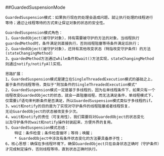 ##GuardedSuspensionMode

    GuardedSuspension模式：如果执行现在的处理会造成问题，就让执行处理的线程进行
    等待；通过让线程等待的方式来让保证对象的状态的安全性。

    GuardedSuspension模式角色：
    1，GuardedObject(被守护对象)，持有需要被守护的方法的对象，当线程执行
    guardedMethod时，条件满足则直接执行，否则线程阻塞等待条件满足后执行；
    2，GuardedObject(被守护对象)，还持有其他改变状态（特指改变守护条件）的方法
    (stateChangingMethod)
    3，guardedMethod方法通过while条件和wait()方法实现，stateChangingMethod
    则通过notify/notifyAll实现。

    思路扩展：
    1，GuardedSuspension模式是建立在SingleThreadedExecution模式的基础之上，
    基于条件的线程等待，类似于"附加条件的SingleThreadedExecution模式"
    2，GuardedSuspension模式一定是基于多线程的，因为在单线程条件下，如果只有一个
    线程改变GuardedObject的状态，就会一直阻塞线程，而无法满足条件，单线程模式下，
    仅需要if语句来判断条件是否满足，所以GuardedSuspension模式类似于多线程的if。
    3，wait和notify的目的是为了实现对守护条件的线程阻塞或者线程恢复，
    无论GuardedObject的状态被改变多少次。
    4，wait和notify的责任（可复用性），我们需要将对GuardedObject的状态变化
    以及守护条件的wait和notify操作封装起来，方便外界的复用。
    5，GuardedSuspension模式总结：
        特征：条件检查；条件检查循环；等待；唤醒；
        * GuardedObject中涉及有条件状态变化的方法要具备原子性；
    6，核心思想：确保在多线程环境下，确保GuardedObject只在自身状态正确时（守护条件）
    才完成制定操作，否则线程等待，直到状态正确时执行。